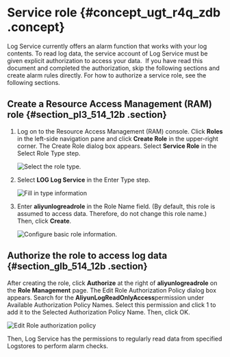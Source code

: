 # Service role {#concept_ugt_r4q_zdb .concept}

Log Service currently offers an alarm function that works with your log contents. To read log data, the service account of Log Service must be given explicit authorization to access your data.  If you have read this document and completed the authorization, skip the following sections and create alarm rules directly. For how to authorize a service role, see the following sections.

## Create a Resource Access Management \(RAM\) role {#section_pl3_514_12b .section}

1.  Log on to the Resource Access Management \(RAM\) console. Click **Roles** in the left-side navigation pane and click **Create Role** in the upper-right corner. The Create Role dialog box appears. Select **Service Role** in the Select Role Type step.

    ![](http://static-aliyun-doc.oss-cn-hangzhou.aliyuncs.com/assets/img/13194/5836_en-US.png "Select the role type.")

2.  Select **LOG Log Service** in the Enter Type step.

    ![](http://static-aliyun-doc.oss-cn-hangzhou.aliyuncs.com/assets/img/13194/5837_en-US.png "Fill in type information")

3.  Enter **aliyunlogreadrole** in the Role Name field. \(By default, this role is assumed to access data. Therefore, do not change this role name.\) Then, click **Create**.

    ![](http://static-aliyun-doc.oss-cn-hangzhou.aliyuncs.com/assets/img/13194/5838_en-US.png "Configure basic role information.")


## Authorize the role to access log data {#section_glb_514_12b .section}

After creating the role, click **Authorize** at the right of **aliyunlogreadrole** on the **Role Management** page. The Edit Role Authorization Policy dialog box appears. Search for the **AliyunLogReadOnlyAccess**permission under Available Authorization Policy Names. Select this permission and click 1 to add it to the Selected Authorization Policy Name. Then, click OK.

![](http://static-aliyun-doc.oss-cn-hangzhou.aliyuncs.com/assets/img/13194/5839_en-US.png "Edit Role authorization policy")

Then, Log Service has the permissions to regularly read data from specified Logstores to perform alarm checks.

